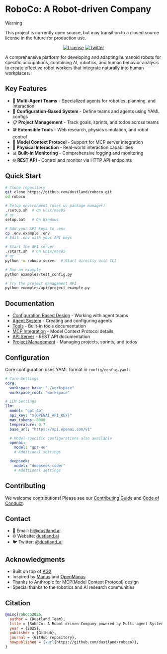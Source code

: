 # RoboCo: A Robot-driven Company

> [!Warning]
> This project is currently open source, but may transition to a closed source license in the future for production use.

<p align="center">
  <a href="LICENSE"><img src="https://img.shields.io/badge/License-MIT-blue.svg" alt="License"></a>
  <a href="https://x.com/dustland_ai"><img src="https://img.shields.io/badge/Twitter-@dustland__ai-blue?logo=twitter" alt="Twitter"></a>
</p>

A comprehensive platform for developing and adapting humanoid robots for specific occupations, combining AI, robotics, and human behavior analysis to create effective robot workers that integrate naturally into human workplaces.

## Key Features

- 🤖 **Multi-Agent Teams** - Specialized agents for robotics, planning, and interaction
- 🔧 **Configuration-Based System** - Define teams and agents using YAML configs
- 📋 **Project Management** - Track goals, sprints, and todos across teams
- 🛠️ **Extensible Tools** - Web research, physics simulation, and robot control
- 🔌 **Model Context Protocol** - Support for MCP server integration
- 🔄 **Physical Interaction** - Real-world interaction capabilities
- 📊 **Built-in Monitoring** - Comprehensive logging and monitoring
- 🌐 **REST API** - Control and monitor via HTTP API endpoints

## Quick Start

```bash
# Clone repository
git clone https://github.com/dustland/roboco.git
cd roboco

# Setup environment (uses uv package manager)
./setup.sh  # On Unix/macOS
# or
setup.bat   # On Windows

# Add your API keys to .env
cp .env.example .env
# Edit .env with your API keys

# Start the API server
./start.sh  # On Unix/macOS
# or
python -m roboco server  # Start directly with CLI

# Run an example
python examples/test_config.py

# Try the project management API
python examples/api/project_example.py
```

## Documentation

- [Configuration Based Design](docs/config_based_design.md) - Working with agent teams
- [Agent System](docs/agent.md) - Creating and configuring agents
- [Tools](docs/tools.md) - Built-in tools documentation
- [MCP Integration](docs/mcp.md) - Model Context Protocol details
- [API Server](docs/api.md) - REST API documentation
- [Project Management](docs/projects.md) - Managing projects, sprints, and todos

## Configuration

Core configuration uses YAML format in `config/config.yaml`:

```yaml
# Core Settings
core:
  workspace_base: "./workspace"
  workspace_root: "workspace"

# LLM Settings
llm:
  model: "gpt-4o"
  api_key: "${OPENAI_API_KEY}"
  max_tokens: 8000
  temperature: 0.7
  base_url: "https://api.openai.com/v1"

  # Model-specific configurations also available
  openai:
    model: "gpt-4o"
    # Additional settings

  deepseek:
    model: "deepseek-coder"
    # Additional settings
```

## Contributing

We welcome contributions! Please see our [Contributing Guide](CONTRIBUTING.md) and [Code of Conduct](CODE_OF_CONDUCT.md).

## Contact

- 📧 Email: hi@dustland.ai
- 🌐 Website: [dustland.ai](https://dustland.ai)
- 🐦 Twitter: [@dustland_ai](https://twitter.com/dustland_ai)

## Acknowledgments

- Built on top of [AG2](https://github.com/ag2ai/ag2)
- Inspired by [Manus](https://manus.im/) and [OpenManus](https://github.com/mannaandpoem/OpenManus/)
- Thanks to Anthropic for MCP(Model Context Protocol) design
- Special thanks to the robotics and AI research communities

## Citation

```bibtex
@misc{roboco2025,
  author = {Dustland Team},
  title = {RoboCo: A Robot-driven Company powered by Multi-agent System},
  year = {2025},
  publisher = {GitHub},
  journal = {GitHub repository},
  howpublished = {\url{https://github.com/dustland/roboco}},
}
```
